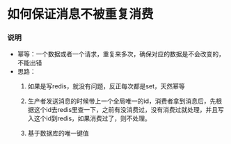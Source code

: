 # 如何保证消息不被重复消费

### 说明
- 幂等：一个数据或者一个请求，重复来多次，确保对应的数据是不会改变的，不能出错
- 思路：
  1. 如果是写redis，就没有问题，反正每次都是set，天然幂等
  2. 生产者发送消息的时候带上一个全局唯一的id，消费者拿到消息后，先根据这个id去redis里查一下，之前有没消费过，没有消费过就处理，并且写入这个id到redis，如果消费过了，则不处理。 
     
  3. 基于数据库的唯一键值